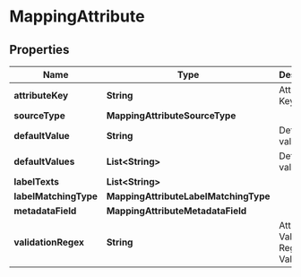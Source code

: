 

# MappingAttribute


## Properties

| Name | Type | Description | Notes |
|------------ | ------------- | ------------- | -------------|
|**attributeKey** | **String** | Attribute Key |  [optional] |
|**sourceType** | **MappingAttributeSourceType** |  |  [optional] |
|**defaultValue** | **String** | Default value |  [optional] |
|**defaultValues** | **List&lt;String&gt;** | Default values |  [optional] |
|**labelTexts** | **List&lt;String&gt;** |  |  [optional] |
|**labelMatchingType** | **MappingAttributeLabelMatchingType** |  |  [optional] |
|**metadataField** | **MappingAttributeMetadataField** |  |  [optional] |
|**validationRegex** | **String** | Attribute Value Regex Validation |  [optional] |



